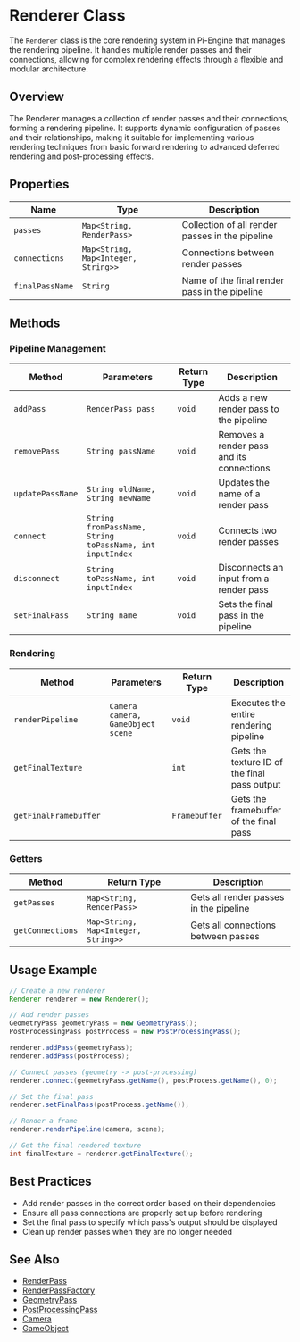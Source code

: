 # Renderer Class

The `Renderer` class is the core rendering system in Pi-Engine that manages the rendering pipeline. It handles multiple render passes and their connections, allowing for complex rendering effects through a flexible and modular architecture.

## Overview

The Renderer manages a collection of render passes and their connections, forming a rendering pipeline. It supports dynamic configuration of passes and their relationships, making it suitable for implementing various rendering techniques from basic forward rendering to advanced deferred rendering and post-processing effects.

## Properties

| Name | Type | Description |
|------|------|-------------|
| `passes` | `Map<String, RenderPass>` | Collection of all render passes in the pipeline |
| `connections` | `Map<String, Map<Integer, String>>` | Connections between render passes |
| `finalPassName` | `String` | Name of the final render pass in the pipeline |

## Methods

### Pipeline Management

| Method | Parameters | Return Type | Description |
|--------|------------|-------------|-------------|
| `addPass` | `RenderPass pass` | `void` | Adds a new render pass to the pipeline |
| `removePass` | `String passName` | `void` | Removes a render pass and its connections |
| `updatePassName` | `String oldName, String newName` | `void` | Updates the name of a render pass |
| `connect` | `String fromPassName, String toPassName, int inputIndex` | `void` | Connects two render passes |
| `disconnect` | `String toPassName, int inputIndex` | `void` | Disconnects an input from a render pass |
| `setFinalPass` | `String name` | `void` | Sets the final pass in the pipeline |

### Rendering

| Method | Parameters | Return Type | Description |
|--------|------------|-------------|-------------|
| `renderPipeline` | `Camera camera, GameObject scene` | `void` | Executes the entire rendering pipeline |
| `getFinalTexture` | | `int` | Gets the texture ID of the final pass output |
| `getFinalFramebuffer` | | `Framebuffer` | Gets the framebuffer of the final pass |

### Getters

| Method | Return Type | Description |
|--------|-------------|-------------|
| `getPasses` | `Map<String, RenderPass>` | Gets all render passes in the pipeline |
| `getConnections` | `Map<String, Map<Integer, String>>` | Gets all connections between passes |

## Usage Example

```java
// Create a new renderer
Renderer renderer = new Renderer();

// Add render passes
GeometryPass geometryPass = new GeometryPass();
PostProcessingPass postProcess = new PostProcessingPass();

renderer.addPass(geometryPass);
renderer.addPass(postProcess);

// Connect passes (geometry -> post-processing)
renderer.connect(geometryPass.getName(), postProcess.getName(), 0);

// Set the final pass
renderer.setFinalPass(postProcess.getName());

// Render a frame
renderer.renderPipeline(camera, scene);

// Get the final rendered texture
int finalTexture = renderer.getFinalTexture();
```

## Best Practices
- Add render passes in the correct order based on their dependencies
- Ensure all pass connections are properly set up before rendering
- Set the final pass to specify which pass's output should be displayed
- Clean up render passes when they are no longer needed

## See Also
- [RenderPass](RenderPass.md)
- [RenderPassFactory](RenderPassFactory.md)
- [GeometryPass](Passes/GeometryPass.md)
- [PostProcessingPass](Passes/PostProcessingPass.md)
- [Camera](../Core/Camera.md)
- [GameObject](../GameObject/GameObject.md)
